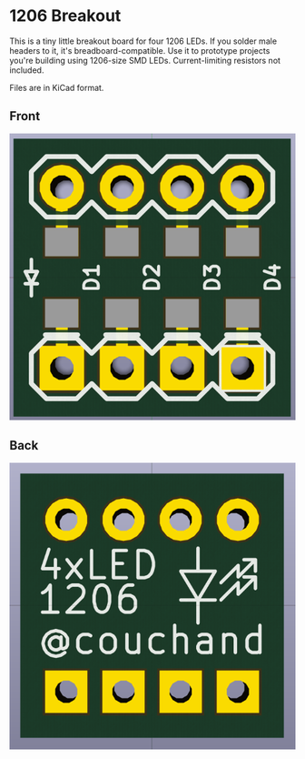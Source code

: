 1206 Breakout
=============

This is a tiny little breakout board for four 1206 LEDs.  If you solder
male headers to it, it's breadboard-compatible.  Use it to prototype
projects you're building using 1206-size SMD LEDs.  Current-limiting
resistors not included.

Files are in KiCad format.

Front
-----

![Rendering of the front of the 1206 breakout](renderings/front.png)

Back
----

![Rendering of the back of the 1206 breakout](renderings/back.png)
